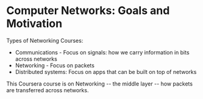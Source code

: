 # Computer Networks: Goals and Motivation 

Types of Networking Courses: 

* Communications - Focus on signals: how we carry information in bits across networks
* Networking - Focus on packets
* Distributed systems: Focus on apps that can be built on top of networks

This Coursera course is on Networking -- the middle layer -- how packets are transferred across networks. 